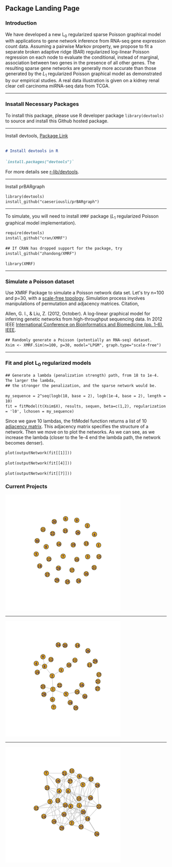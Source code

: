 ## Package Landing Page

### Introduction

We have developed a new L<sub>0</sub> regularized sparse Poisson graphical model with applications to gene network inference from RNA-seq gene expression count data. Assuming a pairwise Markov property, we propose to fit a separate broken adaptive ridge (BAR)  regularized log-linear Poisson regression on each node to evaluate the conditional, instead of marginal, association between two genes in the presence of all other genes. The resulting sparse gene networks are generally more accurate than those generated by the $L_1$ regularized Poisson graphical model as demonstrated by our empirical studies. A real data illustration is given on a kidney renal clear cell carcinoma miRNA-seq data from TCGA. 

---

### Insatall Necessary Packages

To install this package, please use R developer package `library(devtools)` to source and install this Github hosted package.

---

Install devtools, [Package Link](https://www.r-project.org/nosvn/pandoc/devtools.html) 

```markdown

# Install devtools in R

`install.packages("devtools")`

```

For more details see [r-lib/devtools](https://github.com/r-lib/devtools).

---

Install prBARgraph

```{r}
library(devtools)
install_github("caeseriousli/prBARgraph")
```

--- 

To simulate, you will need to install `XMRF` package ($L_1$ regularized Poisson graphical model implementation).


```{r}
require(devtools)
install_github("cran/XMRF")

## If CRAN has dropped support for the package, try 
install_github("zhandong/XMRF")

library(XMRF)
```

--- 

### Simulate a Poisson dataset

Use XMRF Package to simulate a Poisson network data set. Let's try n=100 and p=30, with a [scale-free topology](https://en.wikipedia.org/wiki/Scale-free_network). Simulation process involves manipulations of permutation and adjacency matrices. Citation,

Allen, G. I., & Liu, Z. (2012, October). A log-linear graphical model for inferring genetic networks from high-throughput sequencing data. In 2012 IEEE [International Conference on Bioinformatics and Biomedicine (pp. 1-6). IEEE](https://ieeexplore.ieee.org/abstract/document/6392619).


```{r}
## Randomly generate a Poisson (potentially an RNA-seq) dataset.
Xsim <- XMRF.Sim(n=100, p=30, model="LPGM", graph.type="scale-free")
```

---

### Fit and plot L<sub>0</sub> regularized models

```{r}
## Generate a lambda (penalization strength) path, from 18 to 1e-4. The larger the lambda, 
## the stronger the penalization, and the sparse network would be.

my_sequence = 2^seq(logb(18, base = 2), logb(1e-4, base = 2), length = 10)
fit = fitModel(t(Xsim$X), results, sequen, beta=c(1,2), regularization = 'l0', lchosen = my_sequence)
```

Since we gave 10 lambdas, the fitModel function returns a list of 10 [adjacency matrix](https://en.wikipedia.org/wiki/Adjacency_matrix). This adjacency matrix specifies the structure of a network. Then we move on to plot the networks. As we can see, as we increase the lambda (closer to the 1e-4 end the lambda path, the network becomes denser).

```{r}
plot(outputNetwork(fit[[1]]))

plot(outputNetwork(fit[[4]]))

plot(outputNetwork(fit[[7]]))

```

### Current Projects

<img src="inst/network1.png?raw=true"/>

---

<img src="inst/network4.png?raw=true"/>

---

<img src="inst/network7.png?raw=true"/>


